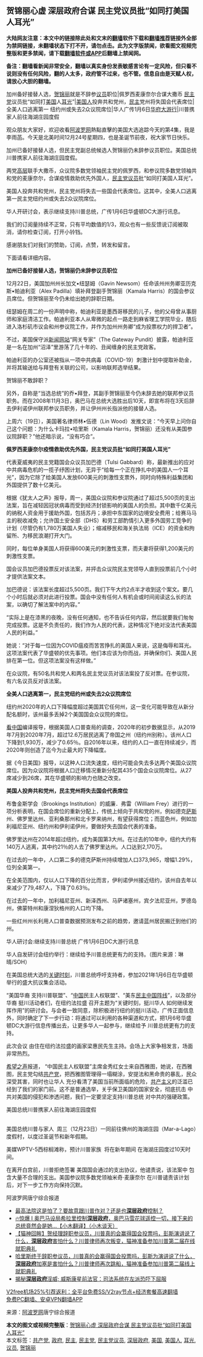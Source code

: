  <h2>贺锦丽心虚 深层政府合谋 民主党议员批“如同打美国人耳光”</h2> <p class="notice"><b>大陆网友注意：本文中的链接除此处和文末的<a href="https://github.com/bannedbook/fanqiang" >翻墙</a>软件下载和<a href="https://github.com/killgcd/justmysocks/blob/master/README.md">翻墙推荐</a>链接外全部为禁网链接，未翻墙状态下打不开，请勿点击。此为文字版禁闻，欲看图文视频完整版和更多禁闻，请下载<a href="https://github.com/bannedbook/fanqiang">翻墙软件或APP</a>后翻墙上禁闻网。</p><p>备注：翻墙看新闻非常安全，翻墙以真实身份发表敏感言论有一定风险，但只看不说则没有任何风险，翻的人太多，政府管不过来，也不管。信息自由是天赋人权，请放心大胆的翻墙。</b></p>  <div class="entry"> <p id="summary">加州备好接替人选，<a href="https://www.bannedbook.org/bnews/tag/%E8%B4%BA%E9%94%A6%E4%B8%BD/" class="st_tag internal_tag" rel="tag" title="标签 贺锦丽 下的日志">贺锦丽</a>就是不辞参<a href="https://www.bannedbook.org/bnews/tag/%e8%ae%ae%e5%91%98/" class="st_tag internal_tag" rel="tag" title="标签 议员 下的日志">议员</a>职位|佩罗西麦康奈尔合谋大撒币 <a href="https://www.bannedbook.org/bnews/tag/%e6%b0%91%e4%b8%bb%e5%85%9a/" class="st_tag internal_tag" rel="tag" title="标签 民主党 下的日志">民主党</a>议员批“如同打<a href="https://www.bannedbook.org/bnews/tag/%e7%be%8e%e5%9b%bd/" class="st_tag internal_tag" rel="tag" title="标签 美国 下的日志">美国</a>人<a href="https://www.bannedbook.org/bnews/tag/%E8%80%B3%E5%85%89/" class="st_tag internal_tag" rel="tag" title="标签 耳光 下的日志">耳光</a>”|<a href="https://www.bannedbook.org/bnews/tag/%E7%BE%8E%E5%9B%BD%E4%BA%BA/" class="st_tag internal_tag" rel="tag" title="标签 美国人 下的日志">美国人</a>投奔共和党州，<a href="https://www.bannedbook.org/bnews/tag/%e6%b0%91%e4%b8%bb/" class="st_tag internal_tag" rel="tag" title="标签 民主 下的日志">民主</a>党州将失国会代表席位|全美人口逃离第一 纽约州或失去2众议院席位|华人广传1月6日<span class='wp_keywordlink'><a href="https://www.bannedbook.org/forum11/topic1480.html" title="现场直播：美国华府盛大游行 解体中共 停止迫害" target="_blank">华府大游行</a></span>|川普携家人前往海湖庄园度假</p> <p>观众朋友大家好，欢迎收看<span class='wp_keywordlink_affiliate'><a href="https://www.aboluowang.com/" title="阿波罗网" target="_blank">阿波罗网</a></span>熱點直擊的美国大选追踪今天的第4集，我是李雨菡。今天是北美时间12月24号星期四，也是圣诞节前夜，祝大家节日快乐。</p> <p>加州已备好接替人选，但民主党副总统候选人贺锦丽仍未辞参议员职位。美国总统川普携家人前往海湖庄园度假。</p> <p>两党<span class='wp_keywordlink_affiliate'><a href="https://www.bannedbook.org/bnews/ccpdope/" title="中共高层内幕" target="_blank">高层</a></span>联手大撒币，众议院多数党领袖民主党的佩罗西，和参议院多数党领袖共和党的麦康奈尔，合谋疫情救助优先外国人，<a href="https://www.bannedbook.org/bnews/tag/%E6%B0%91%E4%B8%BB%E5%85%9A%E8%AE%AE%E5%91%98/" class="st_tag internal_tag" rel="tag" title="标签 民主党议员 下的日志">民主党议员</a>批“如同打美国人耳光”。</p> <p>美国人投奔共和党州，民主党州将失去一些国会代表席位。这其中，全美人口逃离第一民主党纽约州或失去2众议院席位。</p> <p>华人开研讨会，表示继续支持川普总统，广传1月6日华盛顿DC大游行讯息。</p> <p>我们的订阅量持续不正常，只有平均数值的1/3，观众也有一些反馈说订阅被取消，请你检查订阅，打开小铃铛。</p> <p>感谢朋友们对我们的赞助，订阅，点赞，转发和留言。</p> <p>下面请看详细内容。</p> <p><strong>加州已备好接替人选，贺锦丽仍未辞参议员职位</strong></p> <p>12月22日，美国加州州长加文•纽瑟姆（Gavin Newsom）任命该州州务卿亚历克斯•帕迪利亚（Alex Padilla）填补拜登副手贺锦丽（Kamala Harris）的国会参议员席位。但贺锦丽至今仍未给出她的辞职日期。</p> <p>纽瑟姆在周二的一份声明中称，帕迪利亚是墨西哥移民的儿子，他的父母曾从事厨师和家庭清洁工作。帕迪利亚本人从卑微的起点一路走到麻省理工学院毕业，随后进入洛杉矶市议会和州参议院工作，并作为加州州务卿“成为投票权力的捍卫者”。</p>  <p>不过，美国保守派<span class='wp_keywordlink_affiliate'><a href="https://www.bannedbook.org/" title="新闻网站">新闻网站</a></span>“网关专家”（The Gateway Pundit）披露，帕迪利亚是一名在加州“沼泽”里游荡了几十年的、丑闻缠身的民主党政客。</p> <p>帕迪利亚的办公室还被指从一项中共病毒（COVID-19）刺激计划中提取补助金，并将其输送给与拜登有关联的公司，以影响联邦选举结果。</p> <p>贺锦丽不敢辞职？</p> <p>另外，自称是“当选总统”的乔•拜登，其副手贺锦丽至今仍未辞去她的联邦参议员职务。而在2008年11月3日，奥巴马在总统大选胜出后10天，即宣布将在3天后辞去伊利诺伊州联邦参议员职务，并让伊州州长指派他的接替人选。</p> <p>上周六（19日），美国著名律师林•伍德（Lin Wood）发推文说：“今天早上问你自己这个问题：为什么卡玛拉•哈里斯（Kamala Harris，贺锦丽）还没有从美国参议院辞职？”他还暗示说，“没有巧合”。</p> <p><strong>佩罗西麦康奈尔疫情救助优先外国，民主党议员批“如同打美国人耳光”</strong></p> <p>代表夏威夷的民主党籍国会众议员加巴德（Tulsi Gabbard）称，最新推出的应对中共病毒危机的一揽子纾困计划，无异于“给每一个正在挣扎中的美国人一个耳光”，因为它除了给美国人发放600美元的刺激性支票外，同时向特殊利益集团和外国提供了数十亿美元。</p> <p>根据《犹太人之声》报导，周一，美国众议院和参议院通过了超过5,500页的支出法案，旨在减轻因冠状病毒而受到经济封锁影响的美国人的负担。其中数千亿美元的纳税人资金用于援助外国，包括苏丹；承担中东国家的边境安全费用；给赛马马主的税收减免；允许国土安全部（DHS）和劳工部酌情引入更多外国劳工竞争的计划（尽管仍有1,780万美国人失业）；缩减移民和海关执法局（ICE）的资金和拘留所、为移民浪潮打开大门。</p> <p>同时，每位单身美国人将获得600美元的刺激性支票，而夫妻将获得1,200美元的刺激性支票。</p> <p>国会议员加巴德投票反对该法案，并抨击众议院民主党领导人直到投票前几个小时才提供法案文本。</p> <p>加巴德说：该法案长度超过5,500页。我们下午大约2点半才收到这个案文。要几个小时后就必须对此进行投票。国会中没有任何人有机会或时间阅读这么长的法案，以确切了解法案中的内容。”</p> <p>“实际上是在漆黑的夜晚，没有任何通知，也不告诉任何内容，然后就要我们匆匆完成投票。这是不负责任的，我们作为人民的代表，这种情况下绝对没法代表美国人民的利益。”</p>  <p>她说：“对于每一位因为COVID瘟疫而苦苦挣扎的美国人来说，这是侮辱和耳光。这项法案代表了华盛顿的优先事项。他们本应该为你而战，并确保你们、美国人民排在第一位。但这项法案没有这样做。”</p> <p>在众议院，有50名共和党人和两名民主党议员对该法案投了反对票。在参议院，有六名议员反对该法案。</p> <p><strong>全美人口逃离第一，民主党纽约州或失去2众议院席位</strong></p> <p>纽约州2020年的人口下降幅度超过美国其它任何州，这一变化可能导致在从新分配名额时，该州最多丢掉2个美国国会众议院的席位。</p> <p><span class='wp_keywordlink_affiliate'><a href="https://www.secretchina.com/" title="看中国" target="_blank">看中国</a></span>编译报导，根据美国人口普查局的调查，2020年的初步数据显示，从2019年7月到2020年7月，超过12.6万居民逃离了帝国之州（纽约州别称）。该州人口下降到1,930万，减少了0.65％。自2016年以来，纽约的人口一直在持续减少，而2020年则创造了迄今为止最大的下降幅度。</p> <p>据《今日美国》报导，以这种人口流失速度，纽约可能会失去多达两个美国众议院席位。因为众议院将根据人口迁移情况重新分配其435个国会众议院席位。从27席减少到26席，其在华盛顿的影响力也随之改变。</p> <p><strong>美国人投奔共和党州，民主党州将失去国会代表席位</strong></p> <p>布鲁金斯学会（Brookings Institution）的威廉．弗雷（William Frey）进行的一项分析表明，在国会席位的重新分配上，传统上倾向于共和党的州，例如德克<span class='wp_keywordlink'><a href="https://www.bannedbook.org/forum5/topic42.html" title="萨斯、诚信与自救" target="_blank">萨斯</a></span>州、佛罗里达州、亚利桑那州和北卡罗来纳州，有望获得席位；而蓝色州，例如加利福尼亚州、纽约州和伊利诺伊州，要做好失去国会代表的准备。</p> <p>佛罗里达州在2014年超过纽约，成为美国第3大州。在过去的10年中，纽约大约有140万人逃离，其中约21％的人去了佛罗里达州。人口达到2,170万。</p> <p>在过去的一年中，人口第二多的德克萨斯州持续增加人口373,965，增幅1.29%，位列全美第一。</p> <p>在全美范围内，仅以人口下降的百分比而言，伊利诺伊州接近纽约，该州自去年以来减少了79,487人，下降了0.63％。</p> <p>在过去的一年中，加利福尼亚州、新泽西州、马萨诸塞州，宾夕法尼亚州，罗德岛州，佛蒙特州和康涅狄格州的人口均下降。</p>  <p>一些红州州长利用人口普查数据预测发布之前的趋势，邀请蓝州居民搬迁到他们的州。</p> <p>华人研讨会:继续支持川普总统 广传1月6日DC大游行讯息</p> <p> 华人自发研讨会纽约举行：继续给予川普总统更有力的支持。（图片来源：琳晴/SOH）</p> <p>在美国总统大选的<span class='wp_keywordlink'><a href="https://www.bannedbook.org/forum2/topic151.html" title="关键时刻：李鹏日记" target="_blank">关键时刻</a></span>，川普总统呼吁支持者，参加2021年1月6日在华盛顿举行的盛大抗议集会活动。</p> <p>“美国华裔 支持川普联盟”、“<span class='wp_keywordlink_affiliate'><a href="https://www.bannedbook.org/" title="中国" target="_blank">中国</a></span>民主人权联盟”、“美东<span class='wp_keywordlink'><a href="https://www.bannedbook.org/forum53/topic3825.html" title="民主中国阵线" target="_blank">民主中国阵线</a></span>”，以及部分华裔 挺川活动者们，在纽约法拉盛 召开主题为“关键时刻，挺川华人 如何继续发挥作用”的研讨会。与会者一致同意，除积极进行纽约的挺川活动，广传正面信息外，同时确定了下一步行动：将通过可以利用的各种渠道和方式，把1月6号华盛顿DC大游行信息传播出去，让更多华人一起参与，继续给予 川普总统更有力的支持。</p> <p>此次会议 由住在纽约法拉盛的画家梁惠民先生主持。会场上大家争相发言，场面非常热烈。</p> <p><span class='wp_keywordlink_affiliate'><a href="https://www.soundofhope.org" title="希望之声" target="_blank">希望之声</a></span>报道， “中国民主人权联盟”主席金秀红女士来自西雅图，她说，在西雅图，民主党勾结<a href="https://www.bannedbook.org/bnews/tag/%e5%85%b1%e4%ba%a7%e5%85%9a/" class="st_tag internal_tag" rel="tag" title="标签 共产党 下的日志">共产党</a>，把西雅图管理得一塌糊涂，安提法和黑命贵的暴乱，民众深受其害，同时也让华人 充分看清了美国当前所面临的危险，<span class='wp_keywordlink'><a href="https://www.bannedbook.org/forum2/topic6177.html" title="《共产主义的终极目的》" target="_blank">共产主义</a></span>的泛滥已经到了我们的家门前。这不是普通选举，关乎保卫美国的国家安全，彻底抗击 中共对美国的侵犯和渗透问题，我们一定要坚定支持川普总统 对中共的强硬政策。</p> <p>美国总统川普携家人前往海湖庄园度假<br />&nbsp;</p> <p>美国总统川普与家人&nbsp; 周三（12月23日）一同前往佛州的海湖庄园（Mar-a-Lago）度假村，以度过圣诞节和新年假期。</p> <p>美媒WPTV-5西棕榈滩称，预计川普家族&nbsp; 将在新年期间 在海湖庄园度过10天时间。</p> <p>在离开白宫前，川普拒绝签署 美国国会通过的支出协议，他谴责说，该法案中 包含大量不合理的支出。美国参议院多数党领袖米奇·麦康奈尔 在川普谴责该计划后，对下一步工作方向保持沉默。</p> <p>阿波罗网唐宁综合报道</p>  <ul class='op-related-articles' title='相关阅读'> <li><a href='https://www.bannedbook.org/bnews/topimagenews/20201224/1454350.html' target='_blank'>最高法院这是怕了？要故意跟川普作对？还是也<b>深层政府</b>控制？</a></li> <li><a href='https://www.bannedbook.org/bnews/bannedvideo/20201220/1454166.html' target='_blank'>🔥惊爆 I 奥巴马设局希拉里控制<b>深层政府</b>，奥巴马雪花球遥控一切，接下来的总统竟然会是她...【小木翻译】（小木谈天）</a></li> <li><a href='https://www.bannedbook.org/bnews/bannedvideo/20201224/1454039.html' target='_blank'>【猫神回眸】贺经理辞职参议员，川普真的会赢得国会投票吗，彭斯演讲说了什么，<b>深层政府</b>害怕什么？川普律师再次叛变，猫神准备参加川普第二届在线就职典礼</a></li> <li><a href='https://www.bannedbook.org/bnews/bannedvideo/20201224/1453782.html' target='_blank'>哈里斯终于辞职参议员，川普真的会赢得国会投票吗，彭斯为演讲说了什么，<b>深层政府</b>加塞是害怕什么？川普律师再次跳船，猫神准备参加川普第二届线上就职典礼</a></li> <li><a href='https://www.bannedbook.org/bnews/taiwannews/20201222/1452492.html' target='_blank'>揭秘<b>深层政府</b>淫威; 威斯康星前法官：司法系统在左派恐吓下屈服</a></li> </ul> <p class="texttj"> <a href="https://github.com/bannedbook/fanqiang/wiki/V2ray%E6%9C%BA%E5%9C%BA" target="_blank">V2free机场25%引荐返利：全平台免费SS/V2ray节点+经济套餐高速翻墙</a><br/> <a href="https://github.com/bannedbook/fanqiang/wiki/%E7%A6%81%E9%97%BB%E7%BD%91%E5%AE%89%E5%8D%93%E7%BF%BB%E5%A2%99%E6%96%B0%E9%97%BBAPP" target="_blank">免费PC翻墙、安卓VPN翻墙APP</a></p><p> 来源：<a href="https://www.aboluowang.com/2020/1225/1537762.html" target="_blank">阿波罗网</a>唐宁综合报道 </p><a name='sharetosocial'></a>       <div><b>本文的图文或视频完整版</b>：<a href='https://www.bannedbook.org/bnews/topimagenews/20201225/1454420.html'>贺锦丽心虚 深层政府合谋 民主党议员批“如同打美国人耳光”</a></div>  </div><!--END ENTRY--> <div class="postfooter"> <div>本文标签：<a href="https://www.bannedbook.org/bnews/tag/%e5%85%b1%e4%ba%a7%e5%85%9a/" rel="tag">共产党</a>, <a href="https://www.bannedbook.org/bnews/tag/%e6%94%bf%e5%ba%9c/" rel="tag">政府</a>, <a href="https://www.bannedbook.org/bnews/tag/%e6%b0%91%e4%b8%bb/" rel="tag">民主</a>, <a href="https://www.bannedbook.org/bnews/tag/%e6%b0%91%e4%b8%bb%e5%85%9a/" rel="tag">民主党</a>, <a href="https://www.bannedbook.org/bnews/tag/%E6%B0%91%E4%B8%BB%E5%85%9A%E8%AE%AE%E5%91%98/" rel="tag">民主党议员</a>, <a href="https://www.bannedbook.org/bnews/tag/%E6%B7%B1%E5%B1%82%E6%94%BF%E5%BA%9C/" rel="tag">深层政府</a>, <a href="https://www.bannedbook.org/bnews/tag/%e7%be%8e%e5%9b%bd/" rel="tag">美国</a>, <a href="https://www.bannedbook.org/bnews/tag/%E7%BE%8E%E5%9B%BD%E4%BA%BA/" rel="tag">美国人</a>, <a href="https://www.bannedbook.org/bnews/tag/%E8%80%B3%E5%85%89/" rel="tag">耳光</a>, <a href="https://www.bannedbook.org/bnews/tag/%e8%ae%ae%e5%91%98/" rel="tag">议员</a>, <a href="https://www.bannedbook.org/bnews/tag/%E8%B4%BA%E9%94%A6%E4%B8%BD/" rel="tag">贺锦丽</a></div>  </div><!--END POSTFOOTER--> 